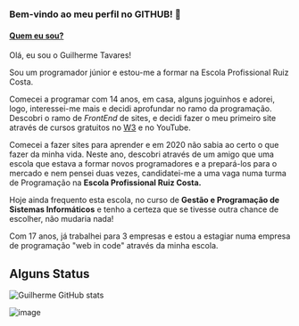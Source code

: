### Bem-vindo ao meu perfil no GITHUB! 👋

#### <ins>Quem eu sou?</ins>
Olá, eu sou o Guilherme Tavares!
<p>Sou um programador júnior e estou-me a formar na Escola Profissional Ruiz Costa.</p>

<p>Comecei a programar com 14 anos, em casa, alguns joguinhos e adorei, logo,
interessei-me mais e decidi aprofundar no ramo da programação. Descobri o ramo de <i>FrontEnd</i> de sites, e decidi fazer o meu primeiro site através de cursos gratuitos no <a href="https://www.w3schools.com/">W3</a> e no YouTube.</p>

<p>Comecei a fazer sites para aprender e em 2020 não sabia ao certo o que fazer da minha vida. Neste ano, descobri através de um amigo que uma escola que estava a formar novos programadores e a prepará-los para o mercado e nem pensei duas vezes, candidatei-me a uma vaga numa turma de Programação na <b>Escola Profissional Ruiz Costa.</b></p>
<p>Hoje ainda frequento esta escola, no curso de <b>Gestão e Programação de Sistemas Informáticos</b> e tenho a certeza que se tivesse outra chance de escolher, não mudaria nada!</p>

Com 17 anos, já trabalhei para 3 empresas e estou a estagiar numa empresa de programação "web in code" através da minha escola.


## Alguns Status 

![Guilherme GitHub stats](https://github-readme-stats.vercel.app/api?username=gatavares&count_private=true&show_icons=true&include_all_commits=true&theme=midnight-purple)

![image](https://github-readme-stats.vercel.app/api/top-langs/?username=gatavares&layout=compact&langs_count=8&hide=scss&theme=midnight-purple)
